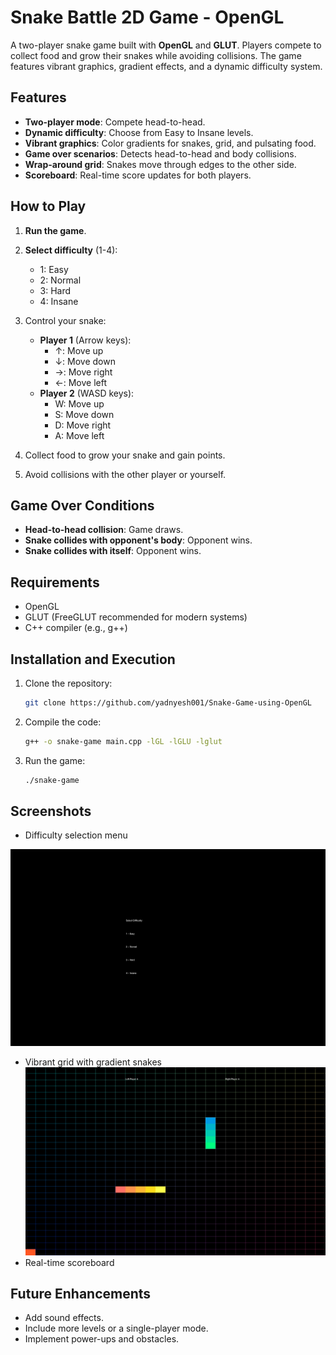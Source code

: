 # Snake Battle 2D Game - OpenGL

A two-player snake game built with **OpenGL** and **GLUT**. Players compete to collect food and grow their snakes while avoiding collisions. The game features vibrant graphics, gradient effects, and a dynamic difficulty system.

## Features

- **Two-player mode**: Compete head-to-head.
- **Dynamic difficulty**: Choose from Easy to Insane levels.
- **Vibrant graphics**: Color gradients for snakes, grid, and pulsating food.
- **Game over scenarios**: Detects head-to-head and body collisions.
- **Wrap-around grid**: Snakes move through edges to the other side.
- **Scoreboard**: Real-time score updates for both players.

## How to Play

1. **Run the game**.
2. **Select difficulty** (1-4):
    - 1: Easy  
    - 2: Normal  
    - 3: Hard  
    - 4: Insane  
3. Control your snake:  
   - **Player 1** (Arrow keys):
     - ↑: Move up
     - ↓: Move down
     - →: Move right
     - ←: Move left  
   - **Player 2** (WASD keys):
     - W: Move up
     - S: Move down
     - D: Move right
     - A: Move left

4. Collect food to grow your snake and gain points.

5. Avoid collisions with the other player or yourself.

## Game Over Conditions

- **Head-to-head collision**: Game draws.
- **Snake collides with opponent's body**: Opponent wins.
- **Snake collides with itself**: Opponent wins.

## Requirements

- OpenGL  
- GLUT (FreeGLUT recommended for modern systems)  
- C++ compiler (e.g., g++)

## Installation and Execution

1. Clone the repository:
   ```bash
   git clone https://github.com/yadnyesh001/Snake-Game-using-OpenGL
   ```
2. Compile the code:
   ```bash
   g++ -o snake-game main.cpp -lGL -lGLU -lglut
   ```
3. Run the game:
   ```bash
   ./snake-game
   ```

## Screenshots

- Difficulty selection menu

![Difficulty](./assets/difficulty-level.png)
- Vibrant grid with gradient snakes
![Game](./assets/game.png)
- Real-time scoreboard

## Future Enhancements

- Add sound effects.
- Include more levels or a single-player mode.
- Implement power-ups and obstacles.
